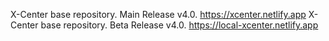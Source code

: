 X-Center base repository. Main Release v4.0. https://xcenter.netlify.app
X-Center base repository. Beta Release v4.0. https://local-xcenter.netlify.app
